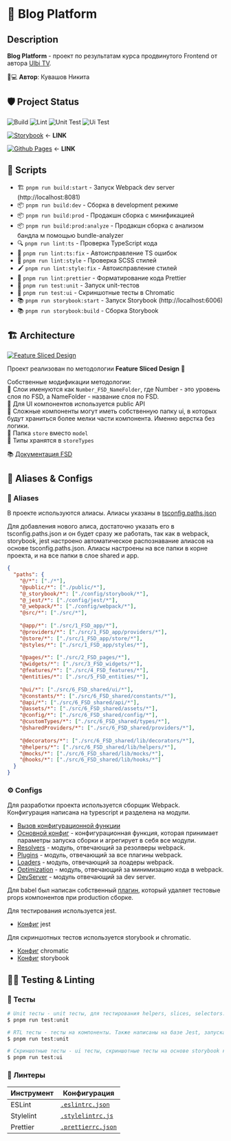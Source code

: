 # 📝 Blog Platform 

## Description
**Blog Platform** - проект по результатам курса продвинутого Frontend от автора [Ulbi TV](https://www.youtube.com/@UlbiTV).

👨💻 **Автор**: Кувашов Никита

## 🛡️ Project Status
![Build](https://github.com/FallenLuc/Advanced-Frontend-Project/actions/workflows/build.yml/badge.svg?branch=dev)
![Lint](https://github.com/FallenLuc/Advanced-Frontend-Project/actions/workflows/lint.yml/badge.svg?branch=dev)
![Unit Test](https://github.com/FallenLuc/Advanced-Frontend-Project/actions/workflows/testUnit.yml/badge.svg?branch=dev)
![Ui Test](https://github.com/FallenLuc/Advanced-Frontend-Project/actions/workflows/testUi.yml/badge.svg?branch=dev)

[![Storybook](https://img.shields.io/badge/-Storybook-FF4785?style=for-the-badge&logo=storybook&logoColor=white)](https://dev--67f5ebfcaecd9917d7475e3a.chromatic.com)  <- **LINK**

[![Github Pages](https://img.shields.io/badge/github%20pages-121013?style=for-the-badge&logo=github&logoColor=white)](https://fallenluc.github.io/Advanced-Frontend-Project/)  <- **LINK**

## 🚀 Scripts

* 🏗️ `pnpm run build:start` - Запуск Webpack dev server (http://localhost:8081)
* 📦 `pnpm run build:dev` - Сборка в development режиме
* 📦 `pnpm run build:prod` - Продакшн сборка с минификацией
* 📦 `pnpm run build:prod:analyze` - Продакшн сборка с анализом бандла м помощью bundle-analyzer
* 🔍 `pnpm run lint:ts` - Проверка TypeScript кода
* 🔧 `pnpm run lint:ts:fix` - Автоисправление TS ошибок
* 🎨 `pnpm run lint:style` - Проверка SCSS стилей
* 🖌️ `pnpm run lint:style:fix` - Автоисправление стилей
* 💅 `pnpm run lint:prettier` - Форматирование кода Prettier
* 🧪 `pnpm run test:unit` - Запуск unit-тестов
* 📸 `pnpm run test:ui` - Скриншотные тесты в Chromatic
* 📚 `pnpm run storybook:start` - Запуск Storybook (http://localhost:6006)
* 📚 `pnpm run storybook:build` - Сборка Storybook

## 🏗️ Architecture

[![Feature Sliced Design](https://img.shields.io/badge/Architecture-Feature_Sliced_Design-007EC6?style=flat-square&logo=typescript&logoColor=white)](https://feature-sliced.github.io/documentation/docs)

Проект реализован по методологии **Feature Sliced Design** 🧩

Собственные модификации методологии:  
🔹 Слои именуются как `Number_FSD_NameFolder`, где Number - это уровень слоя по FSD, а NameFolder - название слоя по FSD.  
🔹 Для UI компонентов используется public API  
🔹 Сложные компоненты могут иметь собственную папку ui, в которых будут храниться более мелки части компонента. Именно верстка без логики.  
🔹 Папка `store` вместо `model`  
🔹 Типы хранятся в `storeTypes`

📚 [Документация FSD](https://feature-sliced.github.io/documentation/docs)

## 🔗 Aliases & Configs

### 📂 Aliases
В проекте используются алиасы. Алиасы указаны в [tsconfig.paths.json](/tsconfig.paths.json)

Для добавления нового алиса, достаточно указать его в tsconfig.paths.json и он будет сразу же работать, так как в webpack, storybook, jest настроено автоматическое распознавание алиасов на основе tsconfig.paths.json.
Алиасы настроены на все папки в корне проекта, и на все папки в слое shared и app.

```json
{
  "paths": {
    "@/*": ["./*"],
    "@public/*": ["./public/*"],
    "@_storybook/*": ["./config/storybook/*"],
    "@_jest/*": ["./config/jest/*"],
    "@_webpack/*": ["./config/webpack/*"],
    "@src/*": ["./src/*"],
	
    "@app/*": ["./src/1_FSD_app/*"],
    "@providers/*": ["./src/1_FSD_app/providers/*"],
    "@store/*": ["./src/1_FSD_app/store/*"],
    "@styles/*": ["./src/1_FSD_app/styles/*"],
    
    "@pages/*": ["./src/2_FSD_pages/*"],
    "@widgets/*": ["./src/3_FSD_widgets/*"],
    "@features/*": ["./src/4_FSD_features/*"],
    "@entities/*": ["./src/5_FSD_entities/*"],
    
    "@ui/*": ["./src/6_FSD_shared/ui/*"],
    "@constants/*": ["./src/6_FSD_shared/constants/*"],
    "@api/*": ["./src/6_FSD_shared/api/*"],
    "@assets/*": ["./src/6_FSD_shared/assets/*"],
    "@config/*": ["./src/6_FSD_shared/config/*"],
    "@customTypes/*": ["./src/6_FSD_shared/types/*"],
    "@sharedProviders/*": ["./src/6_FSD_shared/providers/*"],
    
    "@decorators/*": ["./src/6_FSD_shared/lib/decorators/*"],
    "@helpers/*": ["./src/6_FSD_shared/lib/helpers/*"],
    "@mocks/*": ["./src/6_FSD_shared/lib/mocks/*"],
    "@hooks/*": ["./src/6_FSD_shared/lib/hooks/*"]
  }
}
```

### ⚙️ Configs
Для разработки проекта используется сборщик Webpack. Конфигурация написана на typescript и разделена на модули.

* [Вызов конфигурационной функции](/webpack.config.ts)
* [Основной конфиг](/config/webpack/config.webpack.ts) - конфигурационная функция, которая принимает параметры запуска сборки и агрегирует в себя все модули.
* [Resolvers](/config/webpack/resolvers.webpack.ts) - модуль, отвечающий за резолверы webpack.
* [Plugins](/config/webpack/plugins.webpack.ts) - модуль, отвечающий за все плагины webpack.
* [Loaders](/config/webpack/loaders.webpack.ts) - модуль, отвечающий за лоадеры webpack.
* [Optimization](/config/webpack/optimization.webpack.ts) - модуль, отвечающий за минимизацию кода в webpack.
* [DevServer](/config/webpack/devServer.webpack.ts) -  модуль отвечающий за dev server.

Для babel был написан собственный [плагин](/plugins/babel/removeAttributePlugin.babel.ts), который удаляет тестовые props компонентов при production сборке.

Для тестирования используется jest.
* [Конфиг](/config/jest/jest.config.ts) jest

Для скриншотных тестов используется storybook и chromatic.
* [Конфиг](/chromatic.config.json) chromatic
* [Конфиг](/config/storybook/main.ts) storybook

## 🧪🧹 Testing & Linting

### 🧪 Тесты

```bash
# Unit тесты - unit тесты, для тестирования helpers, slices, selectors. Тесты написаны на базе jest.
$ pnpm run test:unit

# RTL тесты - тесты на компоненты. Также написаны на базе Jest, запускаются вместе с остальными unit тестами.
$ pnpm run test:unit

# Скриншотные тесты - ui тесты, скриншотные тесты на основе storybook компонентов на базе приложения 
$ pnpm run test:ui
```

### 🧹 Линтеры
| Инструмент | Конфигурация                            |
|------------|-----------------------------------------|
| ESLint     | [`.eslintrc.json`](/.eslintrc.json)     |
| Stylelint  | [`.stylelintrc.js`](/.stylelintrc.js)   |
| Prettier   | [`.prettierrc.json`](/.prettierrc.json) |
